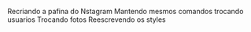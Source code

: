 Recriando a pafina do Nstagram
Mantendo mesmos comandos trocando usuarios 
Trocando fotos
Reescrevendo os styles 